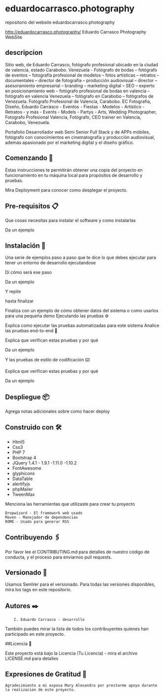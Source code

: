 # eduardocarrasco.photography

repositorio del website eduardocarrasco.photography

http://eduardocarrasco.photography/ Eduardo Carrasco Photography WebSite

## **descripcion**

Sitio web, de Eduardo Carrasco, fotógrafo profesional ubicado en la ciudad de valencia, estado Carabobo. Venezuela - Fotógrafo de bodas – fotógrafo de eventos – fotografía profesional de modelos – fotos artísticas – retratos – documentales – director de fotografía – producción audiovisual – director – asesoramiento empresarial – branding – marketing digital – SEO – experto en posicionamiento web – fotógrafo profesional de bodas en valencia – fotógrafo en valencia Venezuela – fotógrafo en Carabobo – fotógrafos de Venezuela. Fotógrafo Profesional de Valencia, Carabobo. EC Fotografia, Diseño, Eduardo Carrasco - Eventos - Fiestas -  Modelos - Artístico - Retratos - y más - Events - Models - Partys - Arts, Wedding Photographer, Fotografo Profesional Valencia, Fotógrafo, CEO trainer en Valencia, Carabobo, Venezuela.

Portafolio Desarrollador web Semi Senior Full Stack y de APPs móbiles, fotógrafo con conocimientos en cinematografía y producción audiovisual, además apasionado por el marketing digital y el diseño gráfico.


## Comenzando 🚀

Estas instrucciones te permitirán obtener una copia del proyecto en funcionamiento en tu máquina local para propósitos de desarrollo y pruebas.

Mira Deployment para conocer como desplegar el proyecto.

## Pre-requisitos 📋

Que cosas necesitas para instalar el software y como instalarlas

Da un ejemplo

## Instalación 🔧

Una serie de ejemplos paso a paso que te dice lo que debes ejecutar para tener un entorno de desarrollo ejecutandose

Dí cómo será ese paso

Da un ejemplo

Y repite

hasta finalizar

Finaliza con un ejemplo de cómo obtener datos del sistema o como usarlos para una pequeña demo
Ejecutando las pruebas ⚙️

Explica como ejecutar las pruebas automatizadas para este sistema
Analice las pruebas end-to-end 🔩

Explica que verifican estas pruebas y por qué

Da un ejemplo

Y las pruebas de estilo de codificación ⌨️

Explica que verifican estas pruebas y por qué

Da un ejemplo

## Despliegue 📦

Agrega notas adicionales sobre como hacer deploy

## Construido con 🛠️
- Html5
- Css3
- PHP 7
- Bootstrap 4
- JQuery 1.4.1 - 1.9.1 -1.11.0 -1.10.2
- FontAwesome
- glyphicons
- DataTable
- alertifyjs
- phpMailer
- TweenMax

Menciona las herramientas que utilizaste para crear tu proyecto

    Dropwizard - El framework web usado
    Maven - Manejador de dependencias
    ROME - Usado para generar RSS

## Contribuyendo 🖇️

Por favor lee el CONTRIBUTING.md para detalles de nuestro código de conducta, y el proceso para enviarnos pull requests.


## Versionado 📌

Usamos SemVer para el versionado. Para todas las versiones disponibles, mira los tags en este repositorio.

## Autores ✒️
        C. Eduardo Carrasco - desarrollo

También puedes mirar la lista de todos los contribuyentes quíenes han participado en este proyecto.

##Licencia 📄

Este proyecto está bajo la Licencia (Tu Licencia) - mira el archivo LICENSE.md para detalles

## Expresiones de Gratitud 🎁

    Agradecimiento a mi esposa Mary Alexandra por prestarme apoyo durante la realizacion de este proyecto.



